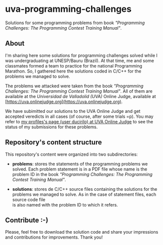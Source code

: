 # uva-programming-challenges
Solutions for some programming problems from book *"Programming Challenges: The Programming Contest Training Manual"*.

## About
I'm sharing here some solutions for programming challenges solved while I was undergraduating at UNESP/Bauru (Brazil). At that time, me and some
classmates formed a team to practice for the national Programming Marathon. So, I gathered here the solutions coded in C/C++ for the problems we managed to solve.

The problems we attacked were taken from the book *"Programming Challenges: The Programming Contest Training Manual"*.
All of them are available at the *Universidad de Valladolid (UVA)* Online Judge, available at [https://uva.onlinejudge.org](https://uva.onlinejudge.org).

We have subimitted our solutions to the UVA Online Judge and get accepted veredicts in all cases (of course, after some trials =p). You may refer to [my
profiles's page (user ducirilo) at UVA Online Judge](https://uva.onlinejudge.org/index.php?option=com_onlinejudge&Itemid=20&page=show_authorstats&userid=47683) to see the status of my submissions for these problems.

## Repository's content structure

This repository's content were organized into two subdirectories: 

+ **problems**: stores the statements of the programming problems we solved. Each problem statement is in a PDF file whose name is the problem ID 
in the book *"Programming Challenges: The Programming Contest Training Manual"*.

+ **solutions**: stores de C/C++ source files containing the solutions for the problems we managed to solve. As in the case of statement files, each source code file  
is also named with the problem ID to which it refers.

## Contribute :-)

Please, feel free to download the solution code and share your impressions and contributions for improvements. Thank you!